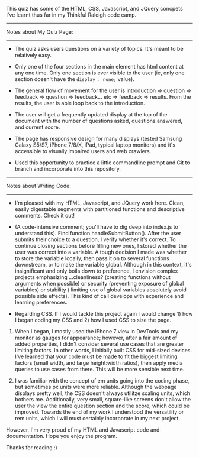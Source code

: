 This quiz has some of the HTML, CSS, Javascript, and JQuery concpets I've learnt thus far in my Thinkful Raleigh code camp.

_________________________________________
Notes about My Quiz Page:
_________________________________________

- The quiz asks users questions on a variety of topics.  It's meant to be relatively easy.

- Only one of the four sections in the main element has html content at any one time.  Only one section is ever visible to the user (ie, only one section doesn't have the `display : none;` value).

- The general flow of movement for the user is introduction => question => feedback => question => feedback... etc => feedback => results.  From the results, the user is able loop back to the introduction.

- The user will get a frequently updated display at the top of the document with the number of questions asked, questions answered, and current score.

- The page has responsive design for many displays (tested Samsung Galaxy S5/S7, iPhone 7/8/X, iPad, typical laptop monitors) and it's accessible to visually impaired users and web crawlers.

- Used this opportunity to practice a little commandline prompt and Git to branch and incorporate into this repository.

_________________________________________
Notes about Writing Code:
_________________________________________

- I'm pleased with my HTML, Javascript, and JQuery work here.  Clean, easily digestable segments with partitioned functions and descriptive comments.  Check it out!

- (A code-intensive comment; you'll have to dig deep into index.js to understand this).  Find function handleSubmitButton(). After the user submits their choice to a question, I verify whether it's correct.  To continue closing sections before filling new ones, I stored whether the user was correct into a variable.  A tough decision I made was whether to store the variable locally, then pass it on to several functions downstream, or to make the variable global.  Although in this context, it's insignificant and only boils down to preference, I envision complex projects emphasizing ...cleanliness? (creating functions without arguments when possible) or security (preventing exposure of global variables) or stability ( limiting use of global variables absolutely avoid possible side effects).  This kind of call develops with experience and learning preferences.

- Regarding CSS.  If I would tackle this project again I would change 1) how I began coding my CSS and 2) how I used CSS to size the page.

1)  When I began, I mostly used the iPhone 7 view in DevTools and my monitor as gauges for appearance; however, after a fair amount of added properties, I didn't consider several use cases that are greater limiting factors.  In other words, I initially built CSS for mid-sized devices.  I've learned that your code must be made to fit the biggest limiting factors (small width, and large height:width ratios), then apply media queries to use cases from there.  This will be more sensible next time.

2)  I was familiar with the concept of em units going into the coding phase, but sometimes px units were more reliable.  Although the webpage displays pretty well, the CSS doesn't always utilitze scaling units, which bothers me.  Additionally, very small, square-like screens don't allow the user the view the entire question section and the score, which could be improved.  Towards the end of my work I understood the versatility or rem units, which I will must certainly incorporate in my next project.  

However, I'm very proud of my HTML and Javascript code and documentation.  Hope you enjoy the program.

Thanks for reading :)
